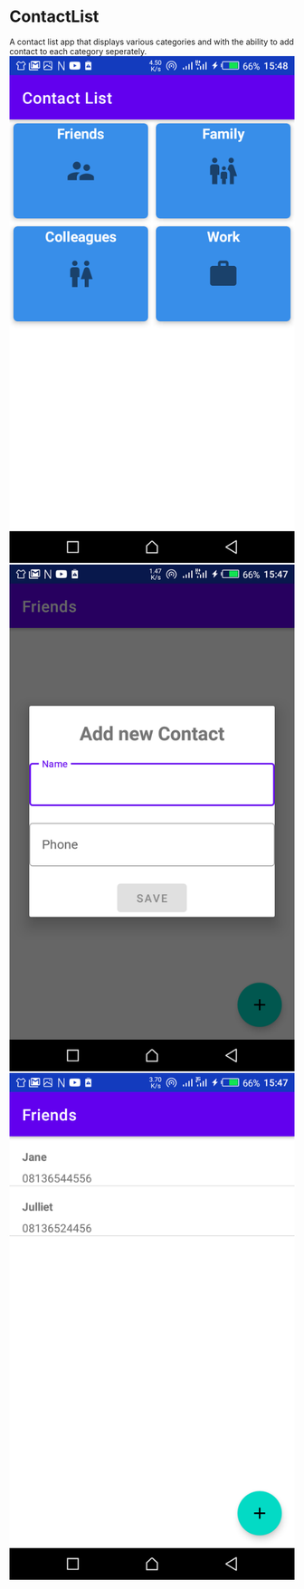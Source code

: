 # ContactList
A contact list app that displays various categories and with the ability to add contact to each category seperately.
![](Screenshot_20210521-154805.png)
![](Screenshot_20210521-154709.png)
![](Screenshot_20210521-154759.png)

